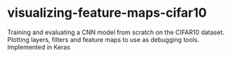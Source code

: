 # visualizing-feature-maps-cifar10
Training and evaluating a CNN model from scratch on the CIFAR10 dataset. Plotting layers, filters and feature maps to use as debugging tools. Implemented in Keras
